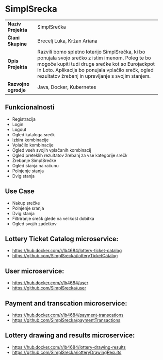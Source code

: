 # SimplSrecka

|   |   |
|--|--|
|__Naziv Projekta__| SimplSrečka |
|__Člani Skupine__| Brecelj Luka, Kržan Ariana |
|__Opis Projekta__| Razvili bomo spletno loterijo SimplSrečka, ki bo ponujala svojo srečko z istim imenom. Poleg te bo mogoče kupiti tudi druge srečke kot so Eurojackpot in Loto. Aplikacija bo ponujala vplačilo srečk, ogled rezultatov žrebanj in upravljanje s svojim stanjem. |
|__Razvojno ogrodje__| Java, Docker, Kubernetes |

## Funkcionalnosti
* Registracija
* Login
* Logout
* Ogled kataloga srečk
* Izbira kombinacije
* Vplačilo kombinacije
* Ogled vseh svojih vplačanih kombinacij
* Ogled preteklih rezultatov žrebanj za vse kategorije srečk
* Žrebanje SimplSrečke
* Ogled stanja na računu
* Polnjenje stanja
* Dvig stanja


## Use Case
* Nakup srečke
* Polnjenje sranja
* Dvig stanja
* Filtriranje srečk glede na velikost dobitka
* Ogled svojih zadetkov


## Lottery Ticket Catalog microservice:
* https://hub.docker.com/r/lb4684/lottery-ticket-catalog
* https://github.com/SimplSrecka/lotteryTicketCatalog

## User microservice:
* https://hub.docker.com/r/lb4684/user
* https://github.com/SimplSrecka/user

## Payment and transcation microservice:
* https://hub.docker.com/r/lb4684/payment-transcations
* https://github.com/SimplSrecka/paymentTransactions

## Lottery drawing and results microservice:
* https://hub.docker.com/r/lb4684/lottery-drawing-results
* https://github.com/SimplSrecka/lotteryDrawingResults
